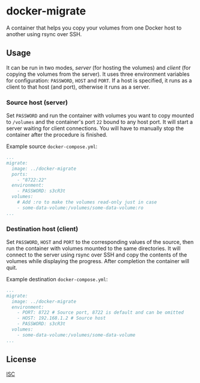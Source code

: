 # docker-migrate

A container that helps you copy your volumes from one Docker host to another using rsync over SSH.


## Usage

It can be run in two modes, _server_ (for hosting the volumes) and _client_ (for copying the volumes from the server). It uses three environment variables for configuration: `PASSWORD`, `HOST` and `PORT`. If a host is specified, it runs as a client to that host (and port), otherwise it runs as a server.

### Source host (server)

Set `PASSWORD` and run the container with volumes you want to copy mounted to `/volumes` and the container's port `22` bound to any host port. It will start a server waiting for client connections. You will have to manually stop the container after the procedure is finished.

Example source `docker-compose.yml`:

```yaml
...
migrate:
  image: ../docker-migrate
  ports:
    - "8722:22"
  environment:
    - PASSWORD: s3cR3t
  volumes:
    # Add :ro to make the volumes read-only just in case
    - some-data-volume:/volumes/some-data-volume:ro
...
```

### Destination host (client)

Set `PASSWORD`, `HOST` and `PORT` to the corresponding values of the source, then run the container with volumes mounted to the same directories. It will connect to the server using rsync over SSH and copy the contents of the volumes while displaying the progress. After completion the container will quit.

Example destination `docker-compose.yml`:

```yaml
...
migrate:
  image: ../docker-migrate
  environment:
    - PORT: 8722 # Source port, 8722 is default and can be omitted
    - HOST: 192.168.1.2 # Source host
    - PASSWORD: s3cR3t
  volumes:
    - some-data-volume:/volumes/some-data-volume
...
```


## License

[ISC](LICENSE)
